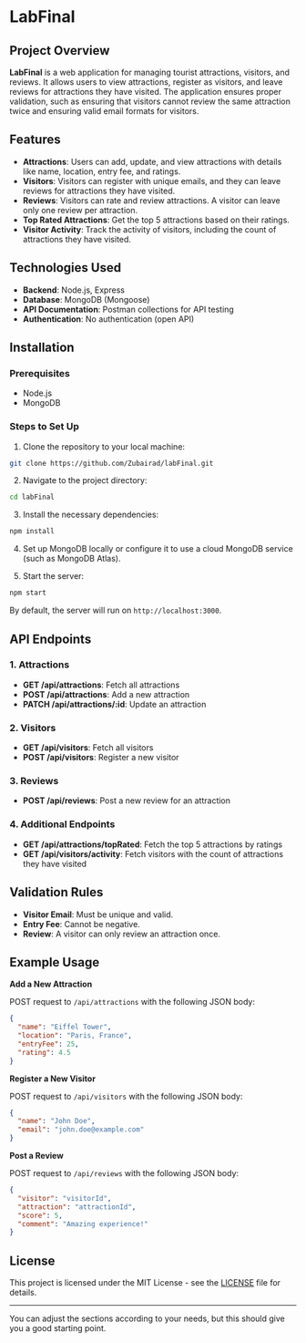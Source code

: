 

# LabFinal

## Project Overview

**LabFinal** is a web application for managing tourist attractions, visitors, and reviews. It allows users to view attractions, register as visitors, and leave reviews for attractions they have visited. The application ensures proper validation, such as ensuring that visitors cannot review the same attraction twice and ensuring valid email formats for visitors.

## Features

- **Attractions**: Users can add, update, and view attractions with details like name, location, entry fee, and ratings.
- **Visitors**: Visitors can register with unique emails, and they can leave reviews for attractions they have visited.
- **Reviews**: Visitors can rate and review attractions. A visitor can leave only one review per attraction.
- **Top Rated Attractions**: Get the top 5 attractions based on their ratings.
- **Visitor Activity**: Track the activity of visitors, including the count of attractions they have visited.

## Technologies Used

- **Backend**: Node.js, Express
- **Database**: MongoDB (Mongoose)
- **API Documentation**: Postman collections for API testing
- **Authentication**: No authentication (open API)

## Installation

### Prerequisites

- Node.js
- MongoDB

### Steps to Set Up

1. Clone the repository to your local machine:

```bash
git clone https://github.com/Zubairad/labFinal.git
```

2. Navigate to the project directory:

```bash
cd labFinal
```

3. Install the necessary dependencies:

```bash
npm install
```

4. Set up MongoDB locally or configure it to use a cloud MongoDB service (such as MongoDB Atlas).

5. Start the server:

```bash
npm start
```

By default, the server will run on `http://localhost:3000`.

## API Endpoints

### 1. **Attractions**
- **GET /api/attractions**: Fetch all attractions
- **POST /api/attractions**: Add a new attraction
- **PATCH /api/attractions/:id**: Update an attraction

### 2. **Visitors**
- **GET /api/visitors**: Fetch all visitors
- **POST /api/visitors**: Register a new visitor

### 3. **Reviews**
- **POST /api/reviews**: Post a new review for an attraction

### 4. **Additional Endpoints**
- **GET /api/attractions/topRated**: Fetch the top 5 attractions by ratings
- **GET /api/visitors/activity**: Fetch visitors with the count of attractions they have visited

## Validation Rules

- **Visitor Email**: Must be unique and valid.
- **Entry Fee**: Cannot be negative.
- **Review**: A visitor can only review an attraction once.

## Example Usage

**Add a New Attraction**

POST request to `/api/attractions` with the following JSON body:

```json
{
  "name": "Eiffel Tower",
  "location": "Paris, France",
  "entryFee": 25,
  "rating": 4.5
}
```

**Register a New Visitor**

POST request to `/api/visitors` with the following JSON body:

```json
{
  "name": "John Doe",
  "email": "john.doe@example.com"
}
```

**Post a Review**

POST request to `/api/reviews` with the following JSON body:

```json
{
  "visitor": "visitorId",
  "attraction": "attractionId",
  "score": 5,
  "comment": "Amazing experience!"
}
```

## License

This project is licensed under the MIT License - see the [LICENSE](LICENSE) file for details.

---

You can adjust the sections according to your needs, but this should give you a good starting point.
